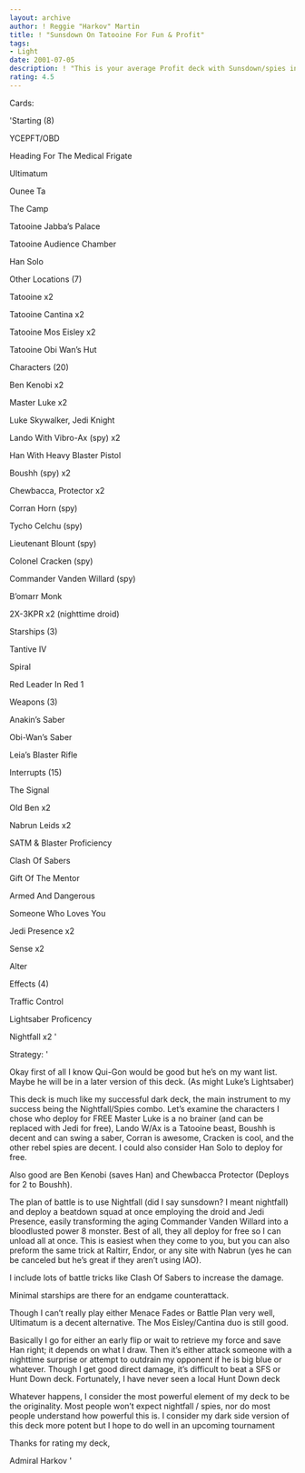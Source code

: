 ```yaml
---
layout: archive
author: ! Reggie "Harkov" Martin
title: ! "Sunsdown On Tatooine For Fun & Profit"
tags:
- Light
date: 2001-07-05
description: ! "This is your average Profit deck with Sunsdown/spies instead of, say, podracing. Why? Because no one expects it and free characters are yummy"
rating: 4.5
---
```

Cards: 

'Starting (8)


YCEPFT/OBD

Heading For The Medical Frigate

Ultimatum

Ounee Ta

The Camp

Tatooine Jabba’s Palace

Tatooine Audience Chamber

Han Solo


Other Locations (7)


Tatooine x2

Tatooine Cantina x2

Tatooine Mos Eisley x2

Tatooine Obi Wan’s Hut


Characters (20)


Ben Kenobi x2

Master Luke x2

Luke Skywalker, Jedi Knight

Lando With Vibro-Ax (spy) x2

Han With Heavy Blaster Pistol

Boushh (spy) x2

Chewbacca, Protector x2

Corran Horn (spy)

Tycho Celchu (spy)

Lieutenant Blount (spy)

Colonel Cracken (spy)

Commander Vanden Willard (spy)

B’omarr Monk

2X-3KPR x2 (nighttime droid)


Starships (3)


Tantive IV

Spiral

Red Leader In Red 1


Weapons (3)


Anakin’s Saber

Obi-Wan’s Saber

Leia’s Blaster Rifle


Interrupts (15)


The Signal

Old Ben x2

Nabrun Leids x2

SATM & Blaster Proficiency

Clash Of Sabers

Gift Of The Mentor

Armed And Dangerous

Someone Who Loves You

Jedi Presence x2

Sense x2

Alter


Effects (4)


Traffic Control

Lightsaber Proficency

Nightfall x2 '

Strategy: '

Okay first of all I know Qui-Gon would be good but he’s on my want list. Maybe he will be in a later version of this deck. (As might Luke’s Lightsaber)


This deck is much like my successful dark deck, the main instrument to my success being the Nightfall/Spies combo. Let’s examine the characters I chose who deploy for FREE Master Luke is a no brainer (and can be replaced with Jedi for free), Lando W/Ax is a Tatooine beast, Boushh is decent and can swing a saber, Corran is awesome, Cracken is cool, and the other rebel spies are decent. I could also consider Han Solo to deploy for free.


Also good are Ben Kenobi (saves Han) and Chewbacca Protector (Deploys for 2 to Boushh). 


The plan of battle is to use Nightfall (did I say sunsdown? I meant nightfall) and deploy a beatdown squad at once employing the droid and Jedi Presence, easily transforming the aging Commander Vanden Willard into a bloodlusted power 8 monster. Best of all, they all deploy for free so I can unload all at once. This is easiest when they come to you, but you can also preform the same trick at Raltirr, Endor, or any site with Nabrun (yes he can be canceled but he’s great if they aren’t using IAO).


I include lots of battle tricks like Clash Of Sabers to increase the damage.


Minimal starships are there for an endgame counterattack.


Though I can’t really play either Menace Fades or Battle Plan very well, Ultimatum is a decent alternative. The Mos Eisley/Cantina duo is still good.


Basically I go for either an early flip or wait to retrieve my force and save Han right; it depends on what I draw. Then it’s either attack someone with a nighttime surprise or attempt to outdrain my opponent if he is big blue or whatever. Though I get good direct damage, it’s difficult to beat a SFS or Hunt Down deck. Fortunately, I have never seen a local Hunt Down deck


Whatever happens, I consider the most powerful element of my deck to be the originality. Most people won’t expect nightfall / spies, nor do most people understand how powerful this is. I consider my dark side version of this deck more potent but I hope to do well in an upcoming tournament


Thanks for rating my deck, 

Admiral Harkov  '